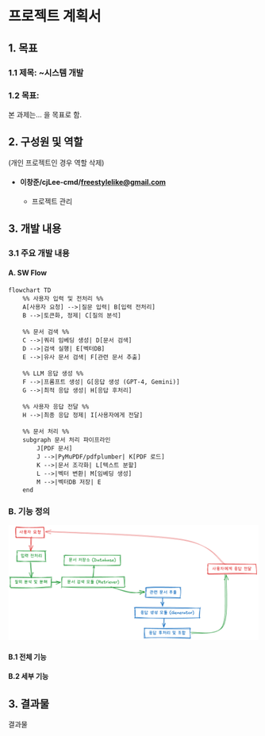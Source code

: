 # 프로젝트 계획서

## 1. 목표

### 1.1 제목: ~시스템 개발

### 1.2 목표: 
본 과제는... 을 목표로 함.


## 2. 구성원 및 역할
(개인 프로젝트인 경우 역할 삭제)

- #### 이창준/cjLee-cmd/freestylelike@gmail.com
  - 프로젝트 관리

## 3. 개발 내용
### 3.1 주요 개발 내용


#### A. SW Flow
```mermaid
flowchart TD
    %% 사용자 입력 및 전처리 %%
    A[사용자 요청] -->|질문 입력| B[입력 전처리]
    B -->|토큰화, 정제| C[질의 분석]
    
    %% 문서 검색 %%
    C -->|쿼리 임베딩 생성| D[문서 검색]
    D -->|검색 실행| E[벡터DB]
    E -->|유사 문서 검색| F[관련 문서 추출]
    
    %% LLM 응답 생성 %%
    F -->|프롬프트 생성| G[응답 생성 (GPT-4, Gemini)]
    G -->|최적 응답 생성| H[응답 후처리]
    
    %% 사용자 응답 전달 %%
    H -->|최종 응답 정제| I[사용자에게 전달]
    
    %% 문서 처리 %%
    subgraph 문서 처리 파이프라인
        J[PDF 문서]
        J -->|PyMuPDF/pdfplumber| K[PDF 로드]
        K -->|문서 조각화| L[텍스트 분할]
        L -->|벡터 변환| M[임베딩 생성]
        M -->|벡터DB 저장| E
    end
```
### B. 기능 정의

![개요](./assets/01_mainFlow.png)

#### B.1 전체 기능

#### B.2 세부 기능

## 3. 결과물

결과물
